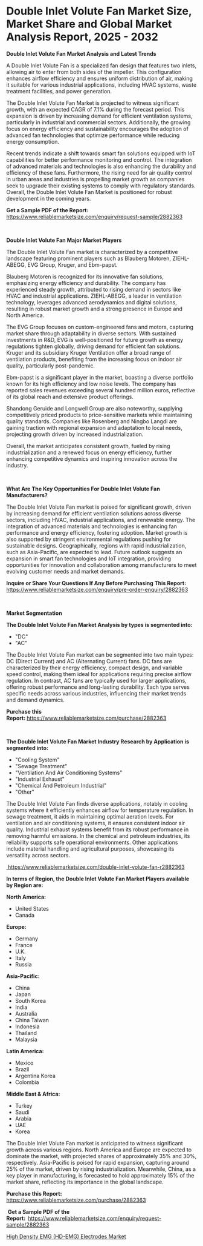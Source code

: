 <p><h1>Double Inlet Volute Fan Market Size, Market Share and Global Market Analysis Report, 2025 - 2032</h1></p><p><strong>Double Inlet Volute Fan Market Analysis and Latest Trends</strong></p>
<p><p>A Double Inlet Volute Fan is a specialized fan design that features two inlets, allowing air to enter from both sides of the impeller. This configuration enhances airflow efficiency and ensures uniform distribution of air, making it suitable for various industrial applications, including HVAC systems, waste treatment facilities, and power generation.</p><p>The Double Inlet Volute Fan Market is projected to witness significant growth, with an expected CAGR of 7.1% during the forecast period. This expansion is driven by increasing demand for efficient ventilation systems, particularly in industrial and commercial sectors. Additionally, the growing focus on energy efficiency and sustainability encourages the adoption of advanced fan technologies that optimize performance while reducing energy consumption.</p><p>Recent trends indicate a shift towards smart fan solutions equipped with IoT capabilities for better performance monitoring and control. The integration of advanced materials and technologies is also enhancing the durability and efficiency of these fans. Furthermore, the rising need for air quality control in urban areas and industries is propelling market growth as companies seek to upgrade their existing systems to comply with regulatory standards. Overall, the Double Inlet Volute Fan Market is positioned for robust development in the coming years.</p></p>
<p><strong>Get a Sample PDF of the Report:&nbsp;</strong> <a href="https://www.reliablemarketsize.com/enquiry/request-sample/2882363?utm_campaign=1932&utm_medium=2&utm_source=Github&utm_content=ia&utm_term=13032025&utm_id=double-inlet-volute-fan">https://www.reliablemarketsize.com/enquiry/request-sample/2882363</a></p>
<p>&nbsp;</p>
<p><strong>Double Inlet Volute Fan Major Market Players</strong></p>
<p><p>The Double Inlet Volute Fan market is characterized by a competitive landscape featuring prominent players such as Blauberg Motoren, ZIEHL-ABEGG, EVG Group, Kruger, and Ebm-papst. </p><p>Blauberg Motoren is recognized for its innovative fan solutions, emphasizing energy efficiency and durability. The company has experienced steady growth, attributed to rising demand in sectors like HVAC and industrial applications. ZIEHL-ABEGG, a leader in ventilation technology, leverages advanced aerodynamics and digital solutions, resulting in robust market growth and a strong presence in Europe and North America. </p><p>The EVG Group focuses on custom-engineered fans and motors, capturing market share through adaptability in diverse sectors. With sustained investments in R&D, EVG is well-positioned for future growth as energy regulations tighten globally, driving demand for efficient fan solutions. Kruger and its subsidiary Kruger Ventilation offer a broad range of ventilation products, benefiting from the increasing focus on indoor air quality, particularly post-pandemic. </p><p>Ebm-papst is a significant player in the market, boasting a diverse portfolio known for its high efficiency and low noise levels. The company has reported sales revenues exceeding several hundred million euros, reflective of its global reach and extensive product offerings. </p><p>Shandong Geruide and Longwell Group are also noteworthy, supplying competitively priced products to price-sensitive markets while maintaining quality standards. Companies like Rosenberg and Ningbo Langdi are gaining traction with regional expansion and adaptation to local needs, projecting growth driven by increased industrialization.</p><p>Overall, the market anticipates consistent growth, fueled by rising industrialization and a renewed focus on energy efficiency, further enhancing competitive dynamics and inspiring innovation across the industry.</p></p>
<p>&nbsp;</p>
<p><strong>What Are The Key Opportunities For Double Inlet Volute Fan Manufacturers?</strong></p>
<p><p>The Double Inlet Volute Fan market is poised for significant growth, driven by increasing demand for efficient ventilation solutions across diverse sectors, including HVAC, industrial applications, and renewable energy. The integration of advanced materials and technologies is enhancing fan performance and energy efficiency, fostering adoption. Market growth is also supported by stringent environmental regulations pushing for sustainable designs. Geographically, regions with rapid industrialization, such as Asia-Pacific, are expected to lead. Future outlook suggests an expansion in smart fan technologies and IoT integration, providing opportunities for innovation and collaboration among manufacturers to meet evolving customer needs and market demands.</p></p>
<p><strong>Inquire or Share Your Questions If Any Before Purchasing This Report:</strong> <a href="https://www.reliablemarketsize.com/enquiry/pre-order-enquiry/2882363?utm_campaign=1932&utm_medium=2&utm_source=Github&utm_content=ia&utm_term=13032025&utm_id=double-inlet-volute-fan">https://www.reliablemarketsize.com/enquiry/pre-order-enquiry/2882363</a></p>
<p>&nbsp;</p>
<p><strong>Market Segmentation</strong></p>
<p><strong>The Double Inlet Volute Fan Market Analysis by types is segmented into:</strong></p>
<p><ul><li>"DC"</li><li>"AC"</li></ul></p>
<p><p>The Double Inlet Volute Fan market can be segmented into two main types: DC (Direct Current) and AC (Alternating Current) fans. DC fans are characterized by their energy efficiency, compact design, and variable speed control, making them ideal for applications requiring precise airflow regulation. In contrast, AC fans are typically used for larger applications, offering robust performance and long-lasting durability. Each type serves specific needs across various industries, influencing their market trends and demand dynamics.</p></p>
<p><strong>Purchase this Report:&nbsp;</strong><a href="https://www.reliablemarketsize.com/purchase/2882363?utm_campaign=1932&utm_medium=2&utm_source=Github&utm_content=ia&utm_term=13032025&utm_id=double-inlet-volute-fan">https://www.reliablemarketsize.com/purchase/2882363</a></p>
<p>&nbsp;</p>
<p><strong>The Double Inlet Volute Fan Market Industry Research by Application is segmented into:</strong></p>
<p><ul><li>"Cooling System"</li><li>"Sewage Treatment"</li><li>"Ventilation And Air Conditioning Systems"</li><li>"Industrial Exhaust"</li><li>"Chemical And Petroleum Industrial"</li><li>"Other"</li></ul></p>
<p><p>The Double Inlet Volute Fan finds diverse applications, notably in cooling systems where it efficiently enhances airflow for temperature regulation. In sewage treatment, it aids in maintaining optimal aeration levels. For ventilation and air conditioning systems, it ensures consistent indoor air quality. Industrial exhaust systems benefit from its robust performance in removing harmful emissions. In the chemical and petroleum industries, its reliability supports safe operational environments. Other applications include material handling and agricultural purposes, showcasing its versatility across sectors.</p></p>
<p><a href="https://www.reliablemarketsize.com/double-inlet-volute-fan-r2882363?utm_campaign=1932&utm_medium=2&utm_source=Github&utm_content=ia&utm_term=13032025&utm_id=double-inlet-volute-fan">&nbsp;https://www.reliablemarketsize.com/double-inlet-volute-fan-r2882363</a></p>
<p><strong>In terms of Region, the Double Inlet Volute Fan Market Players available by Region are:</strong></p>
<p>
    <p> <strong> North America: </strong>
        <ul>
            <li>United States</li>
            <li>Canada</li>
        </ul>
        </p> 
    <p> <strong> Europe: </strong>
        <ul>
            <li>Germany</li>
            <li>France</li>
            <li>U.K.</li>
            <li>Italy</li>
            <li>Russia</li>
        </ul>
        </p> 
    <p> <strong> Asia-Pacific: </strong>
        <ul>
            <li>China</li>
            <li>Japan</li>
            <li>South Korea</li>
            <li>India</li>
            <li>Australia</li>
            <li>China Taiwan</li>
            <li>Indonesia</li>
            <li>Thailand</li>
            <li>Malaysia</li>
        </ul>
        </p> 
    <p> <strong> Latin America: </strong>
        <ul>
            <li>Mexico</li>
            <li>Brazil</li>
            <li>Argentina Korea</li>
            <li>Colombia</li>
        </ul>
        </p> 
    <p> <strong> Middle East & Africa: </strong>
        <ul>
            <li>Turkey</li>
            <li>Saudi</li>
            <li>Arabia</li>
            <li>UAE</li>
            <li>Korea</li>
        </ul>
    </p>
    </p>
<p><p>The Double Inlet Volute Fan market is anticipated to witness significant growth across various regions. North America and Europe are expected to dominate the market, with projected shares of approximately 35% and 30%, respectively. Asia-Pacific is poised for rapid expansion, capturing around 25% of the market, driven by rising industrialization. Meanwhile, China, as a key player in manufacturing, is forecasted to hold approximately 15% of the market share, reflecting its importance in the global landscape.</p></p>
<p><strong>Purchase this Report: </strong><a href="https://www.reliablemarketsize.com/purchase/2882363?utm_campaign=1932&utm_medium=2&utm_source=Github&utm_content=ia&utm_term=13032025&utm_id=double-inlet-volute-fan">https://www.reliablemarketsize.com/purchase/2882363</a></p>
<p>&nbsp;<strong>Get a Sample PDF of the Report:&nbsp;&nbsp;</strong><a href="https://www.reliablemarketsize.com/enquiry/request-sample/2882363?utm_campaign=1932&utm_medium=2&utm_source=Github&utm_content=ia&utm_term=13032025&utm_id=double-inlet-volute-fan">https://www.reliablemarketsize.com/enquiry/request-sample/2882363</a></p>
<p><strong></strong></p>
<p><p><a href="https://github.com/vimar16th/Market-Research-Report-List-7/blob/main/high-density-emg-hd-emg-electrodes-market.md?utm_campaign=1932&utm_medium=2&utm_source=Github&utm_content=ia&utm_term=13032025&utm_id=double-inlet-volute-fan">High Density EMG (HD-EMG) Electrodes Market</a></p></p>